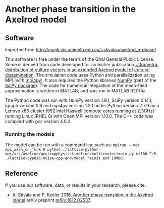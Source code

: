 # Another phase transition in the Axelrod model

## Software

Imported from http://munk.cis.unimelb.edu.au/~stivalaa/axelrod_qrphase/

This software is free under the terms of the GNU General Public License.
Some is derived from code developed for an earlier publication
[Ultrametric distribution of culture vectors in an extended Axelrod model of cultural dissemination](http://munk.cis.unimelb.edu.au/~stivalaa/ultrametric_axelrod/).
The simulation code uses Python
and parallelization using MPI (with [mpi4py](http://mpi4py.scipy.org/)). It also requires the Python libraries [NumPy](http://www.numpy.org/) (part of the [SciPy package](http://www.scipy.org/)).
The code for numerical integration of the mean-field approximation 
is written in MATLAB, and was run in MATLAB R2014a.

The Python code was run with NumPy version 1.9.1, SciPy version 0.14.1, igraph version 0.6 and mpi4py version 1.3.1 under Python version 2.7.9 on a Lenovo x86 cluster (992 Intel Haswell compute cores running at 2.3GHz) running Linux (RHEL 6) with Open MPI version 1.10.0.
The C++ code was compiled with gcc version 4.9.2. 

### Running the models

The model can be run with a command line such as: `mpirun --mca mpi_warn_on_fork 0 python ./lattice-python-mpi/src/axelrod/geo/expphysicstimeline/multiruninitmain.py m:100 F:5 ./lattice-dyadic-noise-cpp-end/model reinit end 10000`

## Reference

If you use our software, data, or results in your research, please cite:

- A. Stivala and P. Keeler 2016. [Another phase transition in the Axelrod model](https://arxiv.org/abs/1612.02537) arXiv preprint [arXiv:1612.02537](https://arxiv.org/abs/1612.02537).

